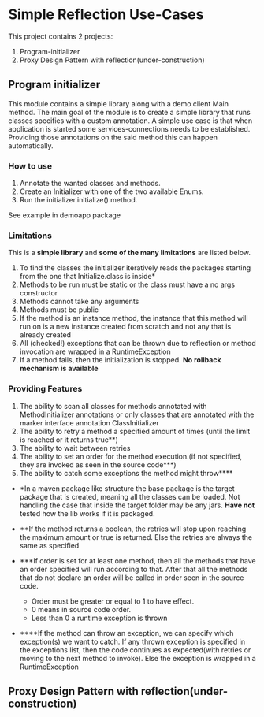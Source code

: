 # Simple Reflection Use-Cases

This project contains 2 projects:

1. Program-initializer
2. Proxy Design Pattern with reflection(under-construction)

## Program initializer

This module contains a simple library along with a demo client Main method. The main goal of the module is to create a simple library that runs classes
specifies with a custom annotation. A simple use case is that when application is started some services-connections needs to be established. Providing those
annotations on the said method this can happen automatically.

### How to use

1. Annotate the wanted classes and methods.
2. Create an Initializer with one of the two available Enums.
3. Run the initializer.initialize() method.

See example in demoapp package

### Limitations

This is a **simple library** and **some of the many limitations** are listed below.

1. To find the classes the initializer iteratively reads the packages starting from the one that Initialize.class is inside*
2. Methods to be run must be static or the class must have a no args constructor
3. Methods cannot take any arguments
4. Methods must be public
5. If the method is an instance method, the instance that this method will run on is a new instance created from scratch and not any that is already created
6. All (checked!) exceptions that can be thrown due to reflection or method invocation are wrapped in a RuntimeException
7. If a method fails, then the initialization is stopped. **No rollback mechanism is available**

### Providing Features

1. The ability to scan all classes for methods annotated with MethodInitializer annotations or only classes that are annotated with the marker interface
   annotation ClassInitializer
2. The ability to retry a method a specified amount of times (until the limit is reached or it returns true**)
3. The ability to wait between retries
4. The ability to set an order for the method execution.(if not specified, they are invoked as seen in the source code***)
5. The ability to catch some exceptions the method might throw****

- *In a maven package like structure the base package is the target package that is created, meaning all the classes can be loaded. Not handling the case that
  inside the target folder may be any jars. **Have not** tested how the lib works if it is packaged.
- **If the method returns a boolean, the retries will stop upon reaching the maximum amount or true is returned. Else the retries are always the same as
  specified

- ***If order is set for at least one method, then all the methods that have an order specified will run according to that. After that all the methods that do
  not declare an order will be called in order seen in the source code.
    - Order must be greater or equal to 1 to have effect.
    - 0 means in source code order.
    - Less than 0 a runtime exception is thrown

- ****If the method can throw an exception, we can specify which exception(s) we want to catch. If any thrown exception is specified in the exceptions list,
  then the code continues as expected(with retries or moving to the next method to invoke). Else the exception is wrapped in a RuntimeException

## Proxy Design Pattern with reflection(under-construction)
